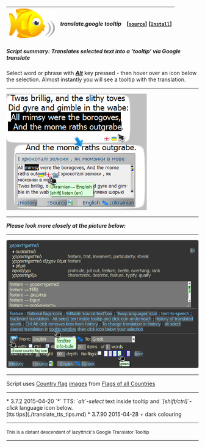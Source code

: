 | ![babelfish](/res/babelfish.gif) | ***translate.google tooltip*** | **[[`source`]](../src/translate.google_tooltip.user.js)** **[[`Install`]](/../../raw/master/src/translate.google_tooltip.user.js)** |
| :----: | :---- | ---------------------- |
##### *Script summary:*  Translates selected text into a ‘tooltip’ via Google translate 

Select word or phrase with <ins><strong><em>Alt</em></strong></ins> key pressed - then hover over an icon below the selection. 
Almost instantly you will see a tooltip with the translation. <hr>
![screenshot](../res/gimble.png)<br><hr>
***Please look more closely at the picture below:***<br><hr>
![screenshot2](../res/tg3.gif) 
<hr>
Script uses <a href="http://www.senojflags.com">Country flag</a> <a href=https://rawgit.com/trespassersW/UserScripts/master/Flags/index.html?gtrantoltip#>images</a> from <a href="http://www.senojflags.com">Flags of all Countries</a>
<hr> 
* 3.7.2 2015-04-20 `*` TTS: <em>`alt`-select</em> text inside tooltip and <em>`[shift/ctrl]`-click</em> language icon below. <br>  [tts tips](./translate_tts_tips.md) 
* 3.7.90 2015-04-28 + dark colouring
<hr>

<small>This is a distant descendant of lazyttrick's Google Translator Tooltip</small>
 
----
